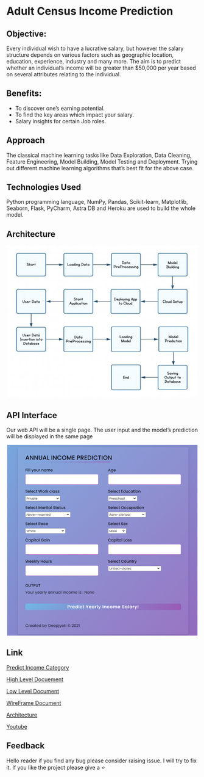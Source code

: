 # Adult Census Income Prediction

## Objective:
Every individual wish to have a lucrative salary, but however the salary structure depends on various factors such as geographic location, education, experience, industry and many more. The aim is to predict whether an individual’s income will be greater than $50,000 per year based on several attributes relating to the individual.

## Benefits: 
- To discover one’s earning potential.
- To find the key areas which impact your salary.
- Salary insights for certain Job roles.

## Approach 
The classical machine learning tasks like Data Exploration, Data Cleaning, Feature Engineering, Model Building, Model Testing and Deployment. Trying out different machine learning algorithms that’s best fit for the above case.

## Technologies Used
Python programming language, NumPy, Pandas, Scikit-learn, Matplotlib, Seaborn, Flask, PyCharm, Astra DB and Heroku are used to build the whole model.

## Architecture
<p align="center">
  <img src="https://github.com/xoikia/IncomePrediction/blob/main/readme%20images/architecture.jpeg" alt="architecture">
</p>

## API Interface
Our web API will be a single page. The user input and the model’s prediction will be displayed in the same page
<p align="center">
  <img src="https://github.com/xoikia/IncomePrediction/blob/main/readme%20images/interface.png" alt="API interface">
</p>

## Link
[Predict Income Category](https://netsalaryprediction.herokuapp.com/)

[High Level Docuement](https://drive.google.com/file/d/1XVpW15u7FvVVVISBgHWKf-RZJDPfB6vj/view?usp=sharing)

[Low Level Document](https://drive.google.com/file/d/15EUjGj6KAnERYq_k-CA9W4OQN8krTeIU/view?usp=sharing)

[WireFrame Document](https://drive.google.com/file/d/1ld38xxeQ_f27dzc7jmOjjgwuekPINEoa/view?usp=sharing)

[Architecture](https://docs.google.com/presentation/d/1Sp3lFOkag8PfzsmHgOrGyv85eVoxhv1Z/edit?usp=sharing&ouid=105371034904586563585&rtpof=true&sd=true)

[Youtube](https://youtu.be/NnRv99RIi8o)

## Feedback
Hello reader if you find any bug please consider raising issue. I will try to fix it. If you like the project please give a ⭐
